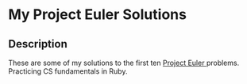 My Project Euler Solutions
===============
<h2>Description</h2>

These are some of my solutions to the first ten <a href='www.projecteuler.net'>Project Euler </a> problems.
Practicing CS fundamentals in Ruby.
